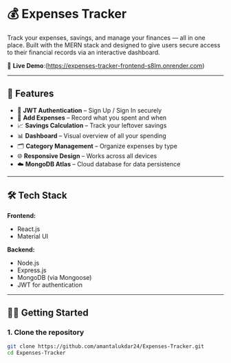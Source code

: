 # 💰 Expenses Tracker

Track your expenses, savings, and manage your finances — all in one place. Built with the MERN stack and designed to give users secure access to their financial records via an interactive dashboard.

🔗 **Live Demo**:(https://expenses-tracker-frontend-s8lm.onrender.com)  


---

## 🚀 Features

- 🔐 **JWT Authentication** – Sign Up / Sign In securely
- 💸 **Add Expenses** – Record what you spent and when
- 📈 **Savings Calculation** – Track your leftover savings
- 📊 **Dashboard** – Visual overview of all your spending
- 🗂️ **Category Management** – Organize expenses by type
- 🌐 **Responsive Design** – Works across all devices
- ☁️ **MongoDB Atlas** – Cloud database for data persistence

---

## 🛠️ Tech Stack

**Frontend:**  
- React.js  
- Material UI

**Backend:**  
- Node.js  
- Express.js  
- MongoDB (via Mongoose)  
- JWT for authentication  

---



## 🧑‍💻 Getting Started

### 1. Clone the repository
```bash
git clone https://github.com/amantalukdar24/Expenses-Tracker.git
cd Expenses-Tracker

